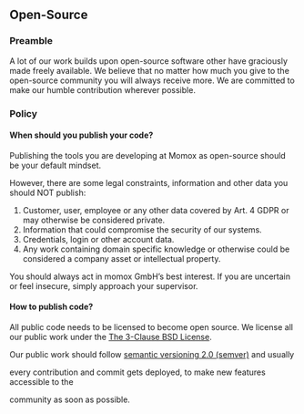 ## Open-Source

### Preamble

A lot of our work builds upon open-source software other have graciously made freely
available. We believe that no matter how much you give to the open-source community you
will always receive more. We are committed to make our humble contribution wherever
possible.

### Policy

#### When should you publish your code?

Publishing the tools you are developing at Momox as open-source should be your default
mindset.

However, there are some legal constraints, information and other data you should
NOT publish:

1. Customer, user, employee or any other data covered by Art. 4 GDPR or may otherwise be
   considered private.
2. Information that could compromise the security of our systems.
3. Credentials, login or other account data.
4. Any work containing domain specific knowledge
or otherwise could be considered a company asset
or intellectual property.

You should always act in momox GmbH’s best interest. If you are uncertain or feel
insecure, simply approach your supervisor.

#### How to publish code?

All public code needs to be licensed to become open source. We license all our public
work under the [The 3-Clause BSD License][bsd-3-clause].

[bsd-3-clause]: https://opensource.org/licenses/BSD-3-Clause

Our public work should follow [semantic versioning 2.0 (semver)][semver] and usually

every contribution and commit gets deployed, to make new features accessible to the

community as soon as possible.

[semver]: https://semver.org/spec/v2.0.0.html
